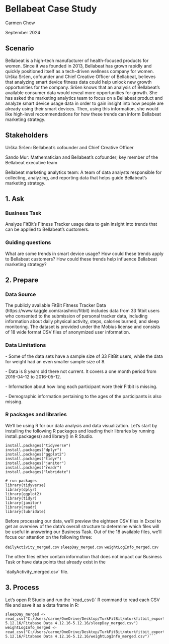 <h1>Bellabeat Case Study</h1>
<p>Carmen Chow</p> 
<p>September 2024</p>

<h2>Scenario</h2>
<p>Bellabeat is a high-tech manufacturer of health-focused products for women.  Since it was founded in 2013, Bellabeat has grown rapidly and quickly positioned itself as a tech-driven wellness company for women.  Urška Sršen, cofounder and Chief Creative Officer of Bellabeat, believes that analyzing smart device fitness data could help unlock new growth opportunities for the company. Sršen knows that an analysis of Bellabeat’s available consumer data would reveal more opportunities for growth. She has asked the marketing analytics team to focus on a Bellabeat product and analyze smart device usage data in order to gain insight into how people are already using their smart devices. Then, using this information, she would like high-level recommendations for how these trends can inform Bellabeat marketing strategy.</p>

<h2>Stakeholders </h2>
<p>Urška Sršen: Bellabeat’s cofounder and Chief Creative Officer</p>
<p>Sando Mur: Mathematician and Bellabeat’s cofounder; key member of the Bellabeat executive team </p>
<p>Bellabeat marketing analytics team: A team of data analysts responsible for collecting, analyzing, and reporting data that helps guide Bellabeat’s marketing strategy. </p>

<h2>1. Ask</h2>
<h3><b>Business Task</b></h3>
Analyze FitBit’s Fitness Tracker usage data to gain insight into trends that can be applied to Bellabeat’s customers. 

<h3>Guiding questions</h3>
What are some trends in smart device usage? 
How could these trends apply to Bellabeat customers? 
How could these trends help influence Bellabeat marketing strategy?

<h2>2. Prepare</h2>

<h3><b>Data Source</b></h3>
<p>The publicly available FitBit Fitness Tracker Data (https://www.kaggle.com/arashnic/fitbit)
includes data from 33  fitbit users who consented to the submission of personal tracker data, including information about daily physical activity, steps, calories burned, and sleep monitoring. The dataset is provided under the Mobius license and consists of 18 wide format CSV files of anonymized user information.</p>

<h3><b>Data Limitations</b></h3>
<p>- Some of the data sets have a sample size of 33 FitBit users, while the data for weight had an even smaller sample size of 8.</p>
<p>- Data is 8 years old there not current. It covers a one month period from 2016-04-12 to 2016-05-12.</p>
<p>- Information about how long each participant wore their Fitbit is missing.</p>
<p>- Demographic information pertaining to the ages of the participants is also missing.</p>

<h3><b>R packages and libraries</b></h3>
<p>We’ll be using R for our data analysis and data visualization. Let’s start by installing the following R packages and loading their libraries by running install.packages() and library() in R Studio.</p>

```# install packages
install.packages("tidyverse")
install.packages("dplyr")
install.packages("ggplot2")
install.packages("tidyr")
install.packages("janitor")
install.packages("readr")
install.packages("lubridate")

# run packages
library(tidyverse)
library(dplyr)
library(ggplot2)
library(tidyr)
library(janitor)
library(readr)
library(lubridate)
```

<p>Before processing our data, we’ll preview the eighteen CSV files in Excel to get an overview of the data’s overall structure to determine which files will be useful in answering our Business Task.  Out of the 18 available files, we’ll focus our attention on the following three:<p>

```dailyActivity_merged.csv```
```sleepDay_merged.csv```
```weightLogInfo_merged.csv```

<p>The other files either contain information that does not impact our Business Task or have data points that already exist in the</p> `dailyActivity_merged.csv` file.


<h2>3. Process</h2>
<p>Let’s open R Studio and run the `read_csv()` R command to read each CSV file and save it as a data frame in R:</p>

```dailyActivity_merged <- read_csv("C:/Users/carme/OneDrive/Desktop/TurkFitBit/mturkfitbit_export_4.12.16-5.12.16/Fitabase Data 4.12.16-5.12.16/dailyActivity_merged.csv")
sleepDay_merged <- read_csv("C:/Users/carme/OneDrive/Desktop/TurkFitBit/mturkfitbit_export_4.12.16-5.12.16/Fitabase Data 4.12.16-5.12.16/sleepDay_merged.csv")
weightLogInfo_merged <- read_csv("C:/Users/carme/OneDrive/Desktop/TurkFitBit/mturkfitbit_export_4.12.16-5.12.16/Fitabase Data 4.12.16-5.12.16/weightLogInfo_merged.csv")```
